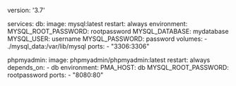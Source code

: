 version: '3.7'

services:
  db:
    image: mysql:latest
    restart: always
    environment:
      MYSQL_ROOT_PASSWORD: rootpassword
      MYSQL_DATABASE: mydatabase
      MYSQL_USER: username
      MYSQL_PASSWORD: password
    volumes:
      - ./mysql_data:/var/lib/mysql
    ports:
      - "3306:3306"

  phpmyadmin:
    image: phpmyadmin/phpmyadmin:latest
    restart: always
    depends_on:
      - db
    environment:
      PMA_HOST: db
      MYSQL_ROOT_PASSWORD: rootpassword
    ports:
      - "8080:80"
